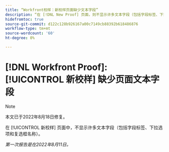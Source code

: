 ```yaml
---
title: “Workfront校样：新校样页面缺少文本字段”
description: “在 [!DNL New Proof] 页面，则不显示许多文本字段（包括字段标签、下拉选项和复选框名称）。
hidefromtoc: true
source-git-commit: d122c128b926167a00c7149cb88392b618486876
workflow-type: tm+mt
source-wordcount: '60'
ht-degree: 0%

---
```



# [!DNL Workfront Proof]: [!UICONTROL 新校样] 缺少页面文本字段

>[!NOTE]
>
>本文已于2022年8月18日修复。

在 [!UICONTROL 新校样] 页面中，不显示许多文本字段（包括字段标签、下拉选项和复选框名称）。

_第一次报告是在2022年8月11日。_
